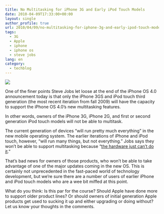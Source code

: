 ```yaml
---
title: No Multitasking for iPhone 3G and Early iPod Touch Models
date: 2010-04-09T17:33:00+00:00
layout: single
author_profile: true
url: 2010/04/09/no-multitasking-for-iphone-3g-and-early-ipod-touch-models/
tags:
  - 3G
  - Apple
  - iphone
  - iphone os
  - steve jobs
lang: en
category: 
  - techblog
---
```

[![](http://3.bp.blogspot.com/_vaUVXcmC3OI/S79Zn7E6fUI/AAAAAAAAB2o/_jxsg6lKSiE/s1600/iphone-os-40-top.jpg)](http://3.bp.blogspot.com/_vaUVXcmC3OI/S79Zn7E6fUI/AAAAAAAAB2o/_jxsg6lKSiE/s1600/iphone-os-40-top.jpg)

One of the finer points Steve Jobs let loose at the end of the iPhone OS 4.0 announcement today is that only the iPhone 3GS and iPod touch third generation (the most recent iteration from fall 2009) will have the capacity to support the iPhone OS 4.0’s new multitasking features.

In other words, owners of the iPhone 3G, iPhone 2G, and first or second generation iPod touch models will not be able to multitask.

The current generation of devices “will run pretty much everything” in the new mobile operating system. The earlier iterations of iPhone and iPod touch, however, “will run many things, but not everything.” Jobs says they won’t be able to support multitasking because “[the hardware just can’t do it](http://live.gdgt.com/2010/04/08/live-iphone-os-4-0-event-coverage/).”

That’s bad news for owners of those products, who won’t be able to take advantage of one of the major updates coming in the new OS. This is certainly not unprecedented in the fast-paced world of technology development, but we’re sure there are a number of users of earlier iPhone and iPod touch models who are a wee bit miffed at this point.

What do you think: Is this par for the course? Should Apple have done more to support older product lines? Or should owners of initial generation Apple products get used to sucking it up and either upgrading or doing without? Let us know your thoughts in the comments.